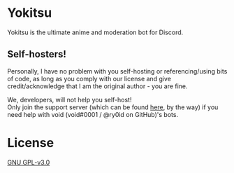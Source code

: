 # Yokitsu
Yokitsu is the ultimate anime and moderation bot for Discord. 

## Self-hosters!
Personally, I have no problem with you self-hosting or referencing/using bits of code, as long as you comply with our license and give credit/acknowledge that I am the original author - you are fine.

We, developers, will not help you self-host!  
Only join the support server (which can be found [here](https://discord.gg/9Qu7aXe), by the way) if you need help with void (void#0001 / @ry0id on GitHub)'s bots.

# License
[GNU GPL-v3.0](https://github.com/voided-x/QuoteBot/blob/master/LICENSE)

